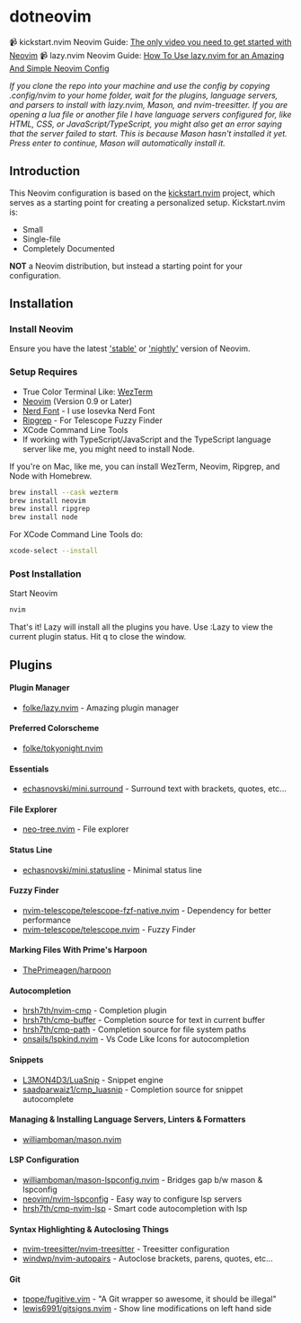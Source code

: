 # dotneovim

📹 kickstart.nvim Neovim Guide: [The only video you need to get started with Neovim](https://www.youtube.com/watch?v=m8C0Cq9Uv9o)
📹 lazy.nvim Neovim Guide: [How To Use lazy.nvim for an Amazing And Simple Neovim Config](https://youtu.be/vdn_pKJUda8)

_If you clone the repo into your machine and use the config by copying .config/nvim to your home folder, wait for the plugins, language servers, and parsers to install with lazy.nvim, Mason, and nvim-treesitter. If you are opening a lua file or another file I have language servers configured for, like HTML, CSS, or JavaScript/TypeScript, you might also get an error saying that the server failed to start. This is because Mason hasn't installed it yet. Press enter to continue, Mason will automatically install it._

## Introduction

This Neovim configuration is based on the [kickstart.nvim](https://github.com/nvim-lua/kickstart.nvim) project, which serves as a starting point for creating a personalized setup. Kickstart.nvim is:

* Small
* Single-file
* Completely Documented

**NOT** a Neovim distribution, but instead a starting point for your configuration.

## Installation

### Install Neovim

Ensure you have the latest ['stable'](https://github.com/neovim/neovim/releases/tag/stable) or ['nightly'](https://github.com/neovim/neovim/releases/tag/nightly) version of Neovim.

### Setup Requires

- True Color Terminal Like: [WezTerm](https://wezfurlong.org/wezterm/)
- [Neovim](https://neovim.io/) (Version 0.9 or Later)
- [Nerd Font](https://www.nerdfonts.com/) - I use Iosevka Nerd Font
- [Ripgrep](https://github.com/BurntSushi/ripgrep) - For Telescope Fuzzy Finder
- XCode Command Line Tools
- If working with TypeScript/JavaScript and the TypeScript language server like me, you might need to install Node.

If you're on Mac, like me, you can install WezTerm, Neovim, Ripgrep, and Node with Homebrew.

```bash
brew install --cask wezterm
brew install neovim
brew install ripgrep
brew install node
```

For XCode Command Line Tools do:

```bash
xcode-select --install
```

### Post Installation

Start Neovim

```sh
nvim
```
That's it! Lazy will install all the plugins you have. Use :Lazy to view the current plugin status. Hit q to close the window.

## Plugins

#### Plugin Manager

- [folke/lazy.nvim](https://github.com/folke/lazy.nvim) - Amazing plugin manager


#### Preferred Colorscheme

- [folke/tokyonight.nvim](https://github.com/folke/tokyonight.nvim)

#### Essentials

- [echasnovski/mini.surround](https://github.com/echasnovski/mini.surround) - Surround text with brackets, quotes, etc...

#### File Explorer

- [neo-tree.nvim](https://github.com/nvim-neo-tree/neo-tree.nvim) - File explorer

#### Status Line

- [echasnovski/mini.statusline](https://github.com/echasnovski/mini.statusline) - Minimal status line

#### Fuzzy Finder

- [nvim-telescope/telescope-fzf-native.nvim](https://github.com/nvim-telescope/telescope-fzf-native.nvim) - Dependency for better performance
- [nvim-telescope/telescope.nvim](https://github.com/nvim-telescope/telescope.nvim) - Fuzzy Finder

#### Marking Files With Prime's Harpoon

- [ThePrimeagen/harpoon](https://github.com/ThePrimeagen/harpoon)

#### Autocompletion

- [hrsh7th/nvim-cmp](https://github.com/hrsh7th/nvim-cmp) - Completion plugin
- [hrsh7th/cmp-buffer](https://github.com/hrsh7th/cmp-buffer) - Completion source for text in current buffer
- [hrsh7th/cmp-path](https://github.com/hrsh7th/cmp-path) - Completion source for file system paths
- [onsails/lspkind.nvim](https://github.com/onsails/lspkind.nvim) - Vs Code Like Icons for autocompletion

#### Snippets

- [L3MON4D3/LuaSnip](https://github.com/L3MON4D3/LuaSnip) - Snippet engine
- [saadparwaiz1/cmp_luasnip](https://github.com/saadparwaiz1/cmp_luasnip) - Completion source for snippet autocomplete

#### Managing & Installing Language Servers, Linters & Formatters

- [williamboman/mason.nvim](https://github.com/williamboman/mason.nvim)

#### LSP Configuration

- [williamboman/mason-lspconfig.nvim](https://github.com/williamboman/mason-lspconfig.nvim) - Bridges gap b/w mason & lspconfig
- [neovim/nvim-lspconfig](https://github.com/neovim/nvim-lspconfig) - Easy way to configure lsp servers
- [hrsh7th/cmp-nvim-lsp](https://github.com/hrsh7th/cmp-nvim-lsp) - Smart code autocompletion with lsp

#### Syntax Highlighting & Autoclosing Things

- [nvim-treesitter/nvim-treesitter](https://github.com/nvim-treesitter/nvim-treesitter) - Treesitter configuration
- [windwp/nvim-autopairs](https://github.com/windwp/nvim-autopairs) - Autoclose brackets, parens, quotes, etc...

#### Git

- [tpope/fugitive.vim](https://github.com/tpope/fugitive.vim) - "A Git wrapper so awesome, it should be illegal"
- [lewis6991/gitsigns.nvim](https://github.com/lewis6991/gitsigns.nvim) - Show line modifications on left hand side

